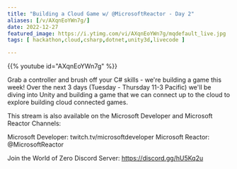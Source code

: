 ```yaml
---
title: "Building a Cloud Game w/ @MicrosoftReactor - Day 2"
aliases: [/v/AXqnEoYWn7g/]
date: 2022-12-27
featured_image: https://i.ytimg.com/vi/AXqnEoYWn7g/mqdefault_live.jpg
tags: [ hackathon,cloud,csharp,dotnet,unity3d,livecode ]

---
```


{{% youtube id="AXqnEoYWn7g" %}}

Grab a controller and brush off your C# skills - we're building a game this week! Over the next 3 days (Tuesday - Thursday 11-3 Pacific) we'll be diving into Unity and building a game that we can connect up to the cloud to explore building cloud connected games.

This stream is also available on the Microsoft Developer and Microsoft Reactor Channels:

Microsoft Developer: twitch.tv/microsoftdeveloper
Microsoft Reactor: @MicrosoftReactor 

Join the World of Zero Discord Server: https://discord.gg/hU5Kq2u